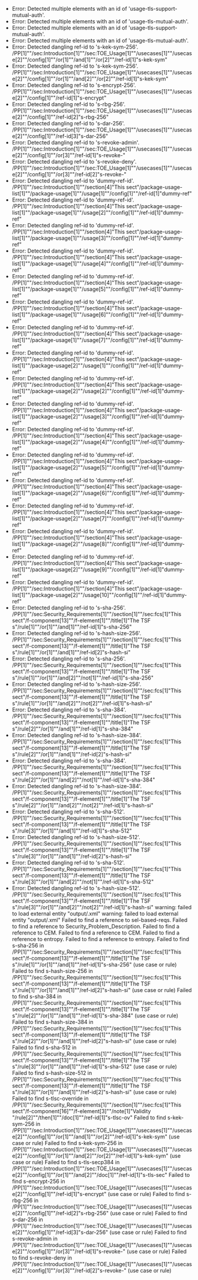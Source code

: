 * Error: Detected multiple elements with an id of 'usage-tls-support-mutual-auth'.
* Error: Detected multiple elements with an id of 'usage-tls-mutual-auth'.
* Error: Detected multiple elements with an id of 'usage-tls-support-mutual-auth'.
* Error: Detected multiple elements with an id of 'usage-tls-mutual-auth'.
* Error: Detected dangling ref-id to 's-kek-sym-256'.
	  /PP[1]""/sec:Introduction[1]""/sec:TOE_Usage[1]""/usecases[1]""/usecase[2]""/config[1]""/or[1]""/and[1]""/or[2]""/ref-id[1]"s-kek-sym"
* Error: Detected dangling ref-id to 's-kek-sym-256'.
	  /PP[1]""/sec:Introduction[1]""/sec:TOE_Usage[1]""/usecases[1]""/usecase[2]""/config[1]""/or[1]""/and[2]""/or[2]""/ref-id[1]"s-kek-sym"
* Error: Detected dangling ref-id to 's-encrypt-256'.
	  /PP[1]""/sec:Introduction[1]""/sec:TOE_Usage[1]""/usecases[1]""/usecase[2]""/config[1]""/ref-id[1]"s-encrypt"
* Error: Detected dangling ref-id to 's-rbg-256'.
	  /PP[1]""/sec:Introduction[1]""/sec:TOE_Usage[1]""/usecases[1]""/usecase[2]""/config[1]""/ref-id[2]"s-rbg-256"
* Error: Detected dangling ref-id to 's-dar-256'.
	  /PP[1]""/sec:Introduction[1]""/sec:TOE_Usage[1]""/usecases[1]""/usecase[2]""/config[1]""/ref-id[3]"s-dar-256"
* Error: Detected dangling ref-id to 's-revoke-admin'.
	  /PP[1]""/sec:Introduction[1]""/sec:TOE_Usage[1]""/usecases[1]""/usecase[2]""/config[1]""/or[3]""/ref-id[1]"s-revoke-"
* Error: Detected dangling ref-id to 's-revoke-deny'.
	  /PP[1]""/sec:Introduction[1]""/sec:TOE_Usage[1]""/usecases[1]""/usecase[2]""/config[1]""/or[3]""/ref-id[2]"s-revoke-"
* Error: Detected dangling ref-id to 'dummy-ref-id'.
	  /PP[1]""/sec:Introduction[1]""/section[4]"This sect"/package-usage-list[1]""/package-usage[1]""/usage[1]""/config[1]""/ref-id[1]"dummy-ref"
* Error: Detected dangling ref-id to 'dummy-ref-id'.
	  /PP[1]""/sec:Introduction[1]""/section[4]"This sect"/package-usage-list[1]""/package-usage[1]""/usage[2]""/config[1]""/ref-id[1]"dummy-ref"
* Error: Detected dangling ref-id to 'dummy-ref-id'.
	  /PP[1]""/sec:Introduction[1]""/section[4]"This sect"/package-usage-list[1]""/package-usage[1]""/usage[3]""/config[1]""/ref-id[1]"dummy-ref"
* Error: Detected dangling ref-id to 'dummy-ref-id'.
	  /PP[1]""/sec:Introduction[1]""/section[4]"This sect"/package-usage-list[1]""/package-usage[1]""/usage[4]""/config[1]""/ref-id[1]"dummy-ref"
* Error: Detected dangling ref-id to 'dummy-ref-id'.
	  /PP[1]""/sec:Introduction[1]""/section[4]"This sect"/package-usage-list[1]""/package-usage[1]""/usage[5]""/config[1]""/ref-id[1]"dummy-ref"
* Error: Detected dangling ref-id to 'dummy-ref-id'.
	  /PP[1]""/sec:Introduction[1]""/section[4]"This sect"/package-usage-list[1]""/package-usage[1]""/usage[6]""/config[1]""/ref-id[1]"dummy-ref"
* Error: Detected dangling ref-id to 'dummy-ref-id'.
	  /PP[1]""/sec:Introduction[1]""/section[4]"This sect"/package-usage-list[1]""/package-usage[1]""/usage[7]""/config[1]""/ref-id[1]"dummy-ref"
* Error: Detected dangling ref-id to 'dummy-ref-id'.
	  /PP[1]""/sec:Introduction[1]""/section[4]"This sect"/package-usage-list[1]""/package-usage[2]""/usage[1]""/config[1]""/ref-id[1]"dummy-ref"
* Error: Detected dangling ref-id to 'dummy-ref-id'.
	  /PP[1]""/sec:Introduction[1]""/section[4]"This sect"/package-usage-list[1]""/package-usage[2]""/usage[2]""/config[1]""/ref-id[1]"dummy-ref"
* Error: Detected dangling ref-id to 'dummy-ref-id'.
	  /PP[1]""/sec:Introduction[1]""/section[4]"This sect"/package-usage-list[1]""/package-usage[2]""/usage[3]""/config[1]""/ref-id[1]"dummy-ref"
* Error: Detected dangling ref-id to 'dummy-ref-id'.
	  /PP[1]""/sec:Introduction[1]""/section[4]"This sect"/package-usage-list[1]""/package-usage[2]""/usage[4]""/config[1]""/ref-id[1]"dummy-ref"
* Error: Detected dangling ref-id to 'dummy-ref-id'.
	  /PP[1]""/sec:Introduction[1]""/section[4]"This sect"/package-usage-list[1]""/package-usage[2]""/usage[5]""/config[1]""/ref-id[1]"dummy-ref"
* Error: Detected dangling ref-id to 'dummy-ref-id'.
	  /PP[1]""/sec:Introduction[1]""/section[4]"This sect"/package-usage-list[1]""/package-usage[2]""/usage[6]""/config[1]""/ref-id[1]"dummy-ref"
* Error: Detected dangling ref-id to 'dummy-ref-id'.
	  /PP[1]""/sec:Introduction[1]""/section[4]"This sect"/package-usage-list[1]""/package-usage[2]""/usage[7]""/config[1]""/ref-id[1]"dummy-ref"
* Error: Detected dangling ref-id to 'dummy-ref-id'.
	  /PP[1]""/sec:Introduction[1]""/section[4]"This sect"/package-usage-list[1]""/package-usage[2]""/usage[8]""/config[1]""/ref-id[1]"dummy-ref"
* Error: Detected dangling ref-id to 'dummy-ref-id'.
	  /PP[1]""/sec:Introduction[1]""/section[4]"This sect"/package-usage-list[1]""/package-usage[2]""/usage[9]""/config[1]""/ref-id[1]"dummy-ref"
* Error: Detected dangling ref-id to 'dummy-ref-id'.
	  /PP[1]""/sec:Introduction[1]""/section[4]"This sect"/package-usage-list[1]""/package-usage[2]""/usage[10]""/config[1]""/ref-id[1]"dummy-ref"
* Error: Detected dangling ref-id to 's-sha-256'.
	  /PP[1]""/sec:Security_Requirements[1]""/section[1]""/sec:fcs[1]"This sect"/f-component[13]""/f-element[1]""/title[1]"The TSF s"/rule[1]""/or[1]""/and[1]""/ref-id[1]"s-sha-256"
* Error: Detected dangling ref-id to 's-hash-size-256'.
	  /PP[1]""/sec:Security_Requirements[1]""/section[1]""/sec:fcs[1]"This sect"/f-component[13]""/f-element[1]""/title[1]"The TSF s"/rule[1]""/or[1]""/and[1]""/ref-id[2]"s-hash-si"
* Error: Detected dangling ref-id to 's-sha-256'.
	  /PP[1]""/sec:Security_Requirements[1]""/section[1]""/sec:fcs[1]"This sect"/f-component[13]""/f-element[1]""/title[1]"The TSF s"/rule[1]""/or[1]""/and[2]""/not[1]""/ref-id[1]"s-sha-256"
* Error: Detected dangling ref-id to 's-hash-size-256'.
	  /PP[1]""/sec:Security_Requirements[1]""/section[1]""/sec:fcs[1]"This sect"/f-component[13]""/f-element[1]""/title[1]"The TSF s"/rule[1]""/or[1]""/and[2]""/not[2]""/ref-id[1]"s-hash-si"
* Error: Detected dangling ref-id to 's-sha-384'.
	  /PP[1]""/sec:Security_Requirements[1]""/section[1]""/sec:fcs[1]"This sect"/f-component[13]""/f-element[1]""/title[1]"The TSF s"/rule[2]""/or[1]""/and[1]""/ref-id[1]"s-sha-384"
* Error: Detected dangling ref-id to 's-hash-size-384'.
	  /PP[1]""/sec:Security_Requirements[1]""/section[1]""/sec:fcs[1]"This sect"/f-component[13]""/f-element[1]""/title[1]"The TSF s"/rule[2]""/or[1]""/and[1]""/ref-id[2]"s-hash-si"
* Error: Detected dangling ref-id to 's-sha-384'.
	  /PP[1]""/sec:Security_Requirements[1]""/section[1]""/sec:fcs[1]"This sect"/f-component[13]""/f-element[1]""/title[1]"The TSF s"/rule[2]""/or[1]""/and[2]""/not[1]""/ref-id[1]"s-sha-384"
* Error: Detected dangling ref-id to 's-hash-size-384'.
	  /PP[1]""/sec:Security_Requirements[1]""/section[1]""/sec:fcs[1]"This sect"/f-component[13]""/f-element[1]""/title[1]"The TSF s"/rule[2]""/or[1]""/and[2]""/not[2]""/ref-id[1]"s-hash-si"
* Error: Detected dangling ref-id to 's-sha-512'.
	  /PP[1]""/sec:Security_Requirements[1]""/section[1]""/sec:fcs[1]"This sect"/f-component[13]""/f-element[1]""/title[1]"The TSF s"/rule[3]""/or[1]""/and[1]""/ref-id[1]"s-sha-512"
* Error: Detected dangling ref-id to 's-hash-size-512'.
	  /PP[1]""/sec:Security_Requirements[1]""/section[1]""/sec:fcs[1]"This sect"/f-component[13]""/f-element[1]""/title[1]"The TSF s"/rule[3]""/or[1]""/and[1]""/ref-id[2]"s-hash-si"
* Error: Detected dangling ref-id to 's-sha-512'.
	  /PP[1]""/sec:Security_Requirements[1]""/section[1]""/sec:fcs[1]"This sect"/f-component[13]""/f-element[1]""/title[1]"The TSF s"/rule[3]""/or[1]""/and[2]""/not[1]""/ref-id[1]"s-sha-512"
* Error: Detected dangling ref-id to 's-hash-size-512'.
	  /PP[1]""/sec:Security_Requirements[1]""/section[1]""/sec:fcs[1]"This sect"/f-component[13]""/f-element[1]""/title[1]"The TSF s"/rule[3]""/or[1]""/and[2]""/not[2]""/ref-id[1]"s-hash-si"
warning: failed to load external entity "output/.xml"
warning: failed to load external entity "output/.xml"
 Failed to find a reference to sel-based-reqs.
 Failed to find a reference to Security_Problem_Description.
 Failed to find a reference to CEM.
 Failed to find a reference to CEM.
 Failed to find a reference to entropy.
 Failed to find a reference to entropy.
 Failed to find s-sha-256 in /PP[1]""/sec:Security_Requirements[1]""/section[1]""/sec:fcs[1]"This sect"/f-component[13]""/f-element[1]""/title[1]"The TSF s"/rule[1]""/or[1]""/and[1]""/ref-id[1]"s-sha-256" (use case or rule)
 Failed to find s-hash-size-256 in /PP[1]""/sec:Security_Requirements[1]""/section[1]""/sec:fcs[1]"This sect"/f-component[13]""/f-element[1]""/title[1]"The TSF s"/rule[1]""/or[1]""/and[1]""/ref-id[2]"s-hash-si" (use case or rule)
 Failed to find s-sha-384 in /PP[1]""/sec:Security_Requirements[1]""/section[1]""/sec:fcs[1]"This sect"/f-component[13]""/f-element[1]""/title[1]"The TSF s"/rule[2]""/or[1]""/and[1]""/ref-id[1]"s-sha-384" (use case or rule)
 Failed to find s-hash-size-384 in /PP[1]""/sec:Security_Requirements[1]""/section[1]""/sec:fcs[1]"This sect"/f-component[13]""/f-element[1]""/title[1]"The TSF s"/rule[2]""/or[1]""/and[1]""/ref-id[2]"s-hash-si" (use case or rule)
 Failed to find s-sha-512 in /PP[1]""/sec:Security_Requirements[1]""/section[1]""/sec:fcs[1]"This sect"/f-component[13]""/f-element[1]""/title[1]"The TSF s"/rule[3]""/or[1]""/and[1]""/ref-id[1]"s-sha-512" (use case or rule)
 Failed to find s-hash-size-512 in /PP[1]""/sec:Security_Requirements[1]""/section[1]""/sec:fcs[1]"This sect"/f-component[13]""/f-element[1]""/title[1]"The TSF s"/rule[3]""/or[1]""/and[1]""/ref-id[2]"s-hash-si" (use case or rule)
 Failed to find s-tlsc-override in /PP[1]""/sec:Security_Requirements[1]""/section[1]""/sec:fcs[1]"This sect"/f-component[16]""/f-element[3]""/note[1]"Validity "/rule[2]""/then[1]""/doc[1]""/ref-id[1]"s-tlsc-ov"
 Failed to find s-kek-sym-256 in /PP[1]""/sec:Introduction[1]""/sec:TOE_Usage[1]""/usecases[1]""/usecase[2]""/config[1]""/or[1]""/and[1]""/or[2]""/ref-id[1]"s-kek-sym" (use case or rule)
 Failed to find s-kek-sym-256 in /PP[1]""/sec:Introduction[1]""/sec:TOE_Usage[1]""/usecases[1]""/usecase[2]""/config[1]""/or[1]""/and[2]""/or[2]""/ref-id[1]"s-kek-sym" (use case or rule)
 Failed to find s-tls-secp384 in /PP[1]""/sec:Introduction[1]""/sec:TOE_Usage[1]""/usecases[1]""/usecase[2]""/config[1]""/or[1]""/and[2]""/doc[1]""/ref-id[1]"s-tls-sec"
 Failed to find s-encrypt-256 in /PP[1]""/sec:Introduction[1]""/sec:TOE_Usage[1]""/usecases[1]""/usecase[2]""/config[1]""/ref-id[1]"s-encrypt" (use case or rule)
 Failed to find s-rbg-256 in /PP[1]""/sec:Introduction[1]""/sec:TOE_Usage[1]""/usecases[1]""/usecase[2]""/config[1]""/ref-id[2]"s-rbg-256" (use case or rule)
 Failed to find s-dar-256 in /PP[1]""/sec:Introduction[1]""/sec:TOE_Usage[1]""/usecases[1]""/usecase[2]""/config[1]""/ref-id[3]"s-dar-256" (use case or rule)
 Failed to find s-revoke-admin in /PP[1]""/sec:Introduction[1]""/sec:TOE_Usage[1]""/usecases[1]""/usecase[2]""/config[1]""/or[3]""/ref-id[1]"s-revoke-" (use case or rule)
 Failed to find s-revoke-deny in /PP[1]""/sec:Introduction[1]""/sec:TOE_Usage[1]""/usecases[1]""/usecase[2]""/config[1]""/or[3]""/ref-id[2]"s-revoke-" (use case or rule)
